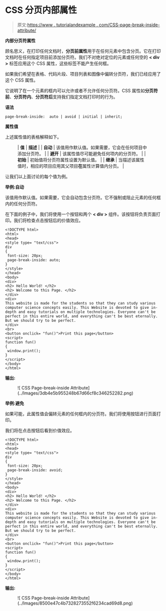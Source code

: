 # CSS 分页内部属性

> 原文:[https://www . tutorialandexample . com/CSS-page-break-inside-attribute/](https://www.tutorialandexample.com/css-page-break-inside-attribute/)

**内部分页符属性**

顾名思义，在打印任何文档时，**分页前属性**用于在任何元素中包含分页。它在打印文档时在任何指定项目前添加分页符。我们不对绝对定位的元素或任何空的 **< div >** 标签应用这个 CSS 属性，这些标签不能产生任何框。

如果我们希望在表格、代码片段、项目列表和图像中偏转分页符，我们已经应用了这个 CSS 属性。

它说明了在一个元素的框内可以允许或者不允许任何分页符。CSS 属性如**分页符前**、**分页符内**、**分页符后**支持我们指定文档打印时的行为。

**语法**

```
page-break-inside:  auto | avoid | initial | inherit;  
```

**属性值**

上述属性值的表格解释如下。

<figure class="wp-block-table">

| **值** | **描述** |
| **自动** | 该值用作默认值。如果需要，它会在任何项目中添加分页符。 |
| **避开** | 该属性值尽可能避免任何项内的分页符。 |
| **初始** | 初始值将分页符属性设置为默认值。 |
| **继承** | 当描述该属性值时，相应的项目应用其父项目**在**属性计算值内分页。 |

</figure>

让我们以上面讨论的每个值为例。

**举例:自动**

该值用作默认值。如果需要，它会自动包含分页符。它不强制或阻止元素的任何框内的任何分页符。

在下面的例子中，我们将使用一个按钮和两个 **< div >** 组件。该按钮将负责页面打印。我们将检查点击按钮后的价值效应。

```
<!DOCTYPE html>
<html>
<head>
<style type= "text/css">
div
{
 font-size: 20px;
 page-break-inside: auto;
}
</style>
</head>
<body>
<div>
<h2> Hello World! </h2>
<h2> Welcome to this Page. </h2>
</div>
<div>
This website is made for the students so that they can study various computer science concepts easily. This Website is devoted to give in-depth and easy tutorials on multiple technologies. Everyone can't be perfect in this entire world, and everything can't be best eternally. But we should try to be perfect.
</div>
<br>
<button onclick= "fun()">Print this page</button>
<script>
function fun()
{
 window.print();
}
</script>
</body>
</html>
```

**输出:**

<figure class="wp-block-image size-large">![ CSS Page-break-inside Attribute](../Images/3db4e5b955248b67d66cf8c346252282.png)</figure>

**举例:避免**

如果可能，此属性值会偏转元素的任何框内的分页符。我们将使用按钮进行页面打印。

我们将在点击按钮后看到价值效应。

```
<!DOCTYPE html>
<html>
<head>
<style type= "text/css">
div
{
 font-size: 20px;
 page-break-inside: avoid;
}
</style>
</head>
<body>
<div>
<h2> Hello World! </h2>
<h2> Welcome to this Page. </h2>
</div>
<div>
This website is made for the students so that they can study various computer science concepts easily. This Website is devoted to give in-depth and easy tutorials on multiple technologies. Everyone can't be perfect in this entire world, and everything can't be best eternally. But we should try to be perfect.
</div>
<br>
<button onclick= "fun()">Print this page</button>
<script>
function fun()
{
 window.print();
}
</script>
</body>
</html>
```

**输出:**

<figure class="wp-block-image size-large">![ CSS Page-break-inside Attribute](../Images/8500e47c4b7328273552f6234cad69d8.png)</figure>